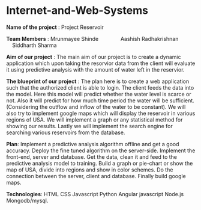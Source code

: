 # Internet-and-Web-Systems

**Name of the project** : Project Reservoir

**Team Members** : Mrunmayee Shinde
               Aashish Radhakrishnan
               Siddharth Sharma

**Aim of our project** : The main aim of our project is to create a dynamic application which upon taking the resorvior data from the client will evaluate it using predictive analysis with the amount of water left in the reservior.

**The blueprint of our project** : 
The plan here is to create a web application such that the authorized client is able to login. The client feeds the data into the model.
Here this model will predict whether the water level is scarce or not. Also it will predict for how much time period the water will be sufficient. (Considering the outflow and inflow of the water to be constant).
We will also try to implement google maps which will display the reservoir in various regions of USA.
We will implement a graph or any statistical method for showing our results.
Lastly we will implement the search engine for searching various reservoirs from the database.

**Plan**:
Implement a predictive analysis algorithm offline and get a good accuracy.
Deploy the fine tuned algorithm on the server-side.
Implement the front-end, server and database.
Get the data, clean it and feed to the predictive analysis model to training.
Build a graph or  pie-chart or show the map of USA, divide into regions and show in color schemes.
Do the connection between the server, client and database. 
Finally build google maps.

**Technologies**:
HTML
CSS
Javascript
Python
Angular javascript
Node.js
Mongodb/mysql.


